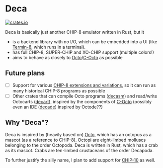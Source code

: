 Deca
====
[![crates.io](https://img.shields.io/crates/v/deca.svg)](https://crates.io/crates/deca)

Deca is basically just another CHIP-8 emulator written in Rust, but it

* is a backend library with no I/O, which can be embedded into a UI (like [Termin-8](https://crates.io/crates/termin-8), which runs in a terminal).
* has full CHIP-8, SUPER-CHIP and XO-CHIP support (multiple colors!)
* aims to behave as closely to [Octo](https://github.com/JohnEarnest/Octo)/[C-Octo](https://github.com/JohnEarnest/c-octo) as possible

Future plans
------------

- [ ] Support for various [CHIP-8 extensions and variations](https://chip-8.github.io/extensions/), so it can run as many historical CHIP-8 programs as possible
- [ ] Other crates that can compile Octo programs ([decasm](https://github.com/tobiasvl/decasm)) and read/write Octocarts ([decart](https://github.com/tobiasvl/decart)), inspired by the components of [C-Octo](https://github.com/JohnEarnest/c-octo#project-structure) (possibly even an IDE ([decade](https://github.com/tobiasvl/decade)) inspired by Octode??)

Why "Deca"?
-----------

Deca is inspired by (heavily based on) [Octo](https://github.com/JohnEarnest/Octo), which has an octopus as a mascot (as a reference to CHIP-8). Octopi are eight-limbed molluscs belonging to the order Octopoda. Deca is written in Rust, which has a crab as its mascot. Crabs are ten-limbed crustaceans of the order Decapoda.

To further justify the silly name, I plan to add support for [CHIP-10](https://chip-8.github.io/extensions/#chip-10) as well.
